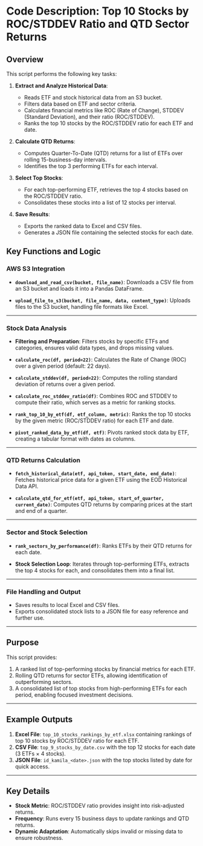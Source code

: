 # Code Description: Top 10 Stocks by ROC/STDDEV Ratio and QTD Sector Returns

## Overview
This script performs the following key tasks:
1. **Extract and Analyze Historical Data**:
   - Reads ETF and stock historical data from an S3 bucket.
   - Filters data based on ETF and sector criteria.
   - Calculates financial metrics like ROC (Rate of Change), STDDEV (Standard Deviation), and their ratio (ROC/STDDEV).
   - Ranks the top 10 stocks by the ROC/STDDEV ratio for each ETF and date.

2. **Calculate QTD Returns**:
   - Computes Quarter-To-Date (QTD) returns for a list of ETFs over rolling 15-business-day intervals.
   - Identifies the top 3 performing ETFs for each interval.

3. **Select Top Stocks**:
   - For each top-performing ETF, retrieves the top 4 stocks based on the ROC/STDDEV ratio.
   - Consolidates these stocks into a list of 12 stocks per interval.

4. **Save Results**:
   - Exports the ranked data to Excel and CSV files.
   - Generates a JSON file containing the selected stocks for each date.

## Key Functions and Logic

### AWS S3 Integration
- **`download_and_read_csv(bucket, file_name)`**:
  Downloads a CSV file from an S3 bucket and loads it into a Pandas DataFrame.

- **`upload_file_to_s3(bucket, file_name, data, content_type)`**:
  Uploads files to the S3 bucket, handling file formats like Excel.

---

### Stock Data Analysis
- **Filtering and Preparation**:
  Filters stocks by specific ETFs and categories, ensures valid data types, and drops missing values.

- **`calculate_roc(df, period=22)`**:
  Calculates the Rate of Change (ROC) over a given period (default: 22 days).

- **`calculate_stddev(df, period=22)`**:
  Computes the rolling standard deviation of returns over a given period.

- **`calculate_roc_stddev_ratio(df)`**:
  Combines ROC and STDDEV to compute their ratio, which serves as a metric for ranking stocks.

- **`rank_top_10_by_etf(df, etf_column, metric)`**:
  Ranks the top 10 stocks by the given metric (ROC/STDDEV ratio) for each ETF and date.

- **`pivot_ranked_data_by_etf(df, etf)`**:
  Pivots ranked stock data by ETF, creating a tabular format with dates as columns.

---

### QTD Returns Calculation
- **`fetch_historical_data(etf, api_token, start_date, end_date)`**:
  Fetches historical price data for a given ETF using the EOD Historical Data API.

- **`calculate_qtd_for_etf(etf, api_token, start_of_quarter, current_date)`**:
  Computes QTD returns by comparing prices at the start and end of a quarter.

---

### Sector and Stock Selection
- **`rank_sectors_by_performance(df)`**:
  Ranks ETFs by their QTD returns for each date.

- **Stock Selection Loop**:
  Iterates through top-performing ETFs, extracts the top 4 stocks for each, and consolidates them into a final list.

---

### File Handling and Output
- Saves results to local Excel and CSV files.
- Exports consolidated stock lists to a JSON file for easy reference and further use.

---

## Purpose
This script provides:
1. A ranked list of top-performing stocks by financial metrics for each ETF.
2. Rolling QTD returns for sector ETFs, allowing identification of outperforming sectors.
3. A consolidated list of top stocks from high-performing ETFs for each period, enabling focused investment decisions.

---

## Example Outputs
1. **Excel File**: `top_10_stocks_rankings_by_etf.xlsx` containing rankings of top 10 stocks by ROC/STDDEV ratio for each ETF.
2. **CSV File**: `top_9_stocks_by_date.csv` with the top 12 stocks for each date (3 ETFs × 4 stocks).
3. **JSON File**: `id_kamila_<date>.json` with the top stocks listed by date for quick access.

---

## Key Details
- **Stock Metric**: ROC/STDDEV ratio provides insight into risk-adjusted returns.
- **Frequency**: Runs every 15 business days to update rankings and QTD returns.
- **Dynamic Adaptation**: Automatically skips invalid or missing data to ensure robustness.
